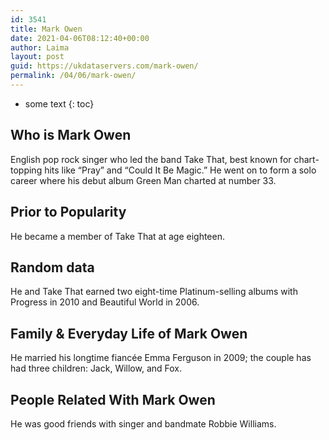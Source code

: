 ```yaml
---
id: 3541
title: Mark Owen
date: 2021-04-06T08:12:40+00:00
author: Laima
layout: post
guid: https://ukdataservers.com/mark-owen/
permalink: /04/06/mark-owen/
---
```


* some text
{: toc}


## Who is Mark Owen
                  
                  
                  
English pop rock singer who led the band Take That, best known for chart-topping hits like &#8220;Pray&#8221; and &#8220;Could It Be Magic.&#8221; He went on to form a solo career where his debut album Green Man charted at number 33.
                  
              
            
              
            
                
                
                
## Prior to Popularity
                  
                  
                  
He became a member of Take That at age eighteen.
                  
              
            
              
            
                
                
                
## Random data
                  
                  
                  
He and Take That earned two eight-time Platinum-selling albums with Progress in 2010 and Beautiful World in 2006.
                  
              
            
              
            
                
                
                
## Family & Everyday Life of Mark Owen
                  
                  
                  
He married his longtime fiancée Emma Ferguson in 2009; the couple has had three children: Jack, Willow, and Fox.
                  
              
            
              
            
                
                
                
## People Related With Mark Owen
                  
                  
                  
He was good friends with singer and bandmate Robbie Williams.
                  
              
            
              
            
                
              
            
              
              
            
            
              
            
          
          
          